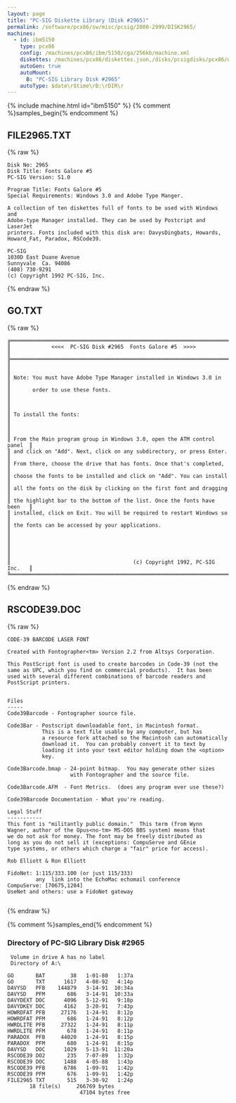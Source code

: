 ```yaml
---
layout: page
title: "PC-SIG Diskette Library (Disk #2965)"
permalink: /software/pcx86/sw/misc/pcsig/2000-2999/DISK2965/
machines:
  - id: ibm5150
    type: pcx86
    config: /machines/pcx86/ibm/5150/cga/256kb/machine.xml
    diskettes: /machines/pcx86/diskettes.json,/disks/pcsigdisks/pcx86/diskettes.json
    autoGen: true
    autoMount:
      B: "PC-SIG Library Disk #2965"
    autoType: $date\r$time\rB:\rDIR\r
---
```


{% include machine.html id="ibm5150" %}
{% comment %}samples_begin{% endcomment %}

## FILE2965.TXT

{% raw %}
```
Disk No: 2965
Disk Title: Fonts Galore #5
PC-SIG Version: S1.0

Program Title: Fonts Galore #5
Special Requirements: Windows 3.0 and Adobe Type Manger.

A collection of ten diskettes full of fonts to be used with Windows and
Adobe-type Manager installed. They can be used by Postcript and LaserJet
printers. Fonts included with this disk are: DavysDingbats, Howards,
Howard_Fat, Paradox, RSCode39.

PC-SIG
1030D East Duane Avenue
Sunnyvale  Ca. 94086
(408) 730-9291
(c) Copyright 1992 PC-SIG, Inc.
```
{% endraw %}

## GO.TXT

{% raw %}
```
╔═════════════════════════════════════════════════════════════════════════╗
║             <<<<  PC-SIG Disk #2965  Fonts Galore #5  >>>>              ║
╠═════════════════════════════════════════════════════════════════════════╣
║                                                                         ║
║ Note: You must have Adobe Type Manager installed in Windows 3.0 in      ║
║       order to use these fonts.                                         ║
║                                                                         ║
║ To install the fonts:                                                   ║
║                                                                         ║
║ From the Main program group in Windows 3.0, open the ATM control panel  ║
║ and click on "Add". Next, click on any subdirectory, or press Enter.    ║
║ From there, choose the drive that has fonts. Once that's completed,     ║
║ choose the fonts to be installed and click on "Add". You can install    ║
║ all the fonts on the disk by clicking on the first font and dragging    ║
║ the highlight bar to the bottom of the list. Once the fonts have been   ║
║ installed, click on Exit. You will be required to restart Windows so    ║
║ the fonts can be accessed by your applications.                         ║
║                                                                         ║
║                                                                         ║
║                                       (c) Copyright 1992, PC-SIG Inc.   ║
╚═════════════════════════════════════════════════════════════════════════╝
```
{% endraw %}

## RSCODE39.DOC

{% raw %}
```
CODE-39 BARCODE LASER FONTCreated with Fontographer<tm> Version 2.2 from Altsys Corporation.This PostScript font is used to create barcodes in Code-39 (not thesame as UPC, which you find on commercial products).  It has beenused with several different combinations of barcode readers andPostScript printers.Files-----Code39Barcode - Fontographer source file.Code3Bar - Postscript downloadable font, in Macintosh format.           This is a text file usable by any computer, but has           a resource fork attached so the Macintosh can automatically           download it.  You can probably convert it to text by           loading it into your text editor holding down the <option>           key. Code3Barcode.bmap - 24-point bitmap.  You may generate other sizes					with Fontographer and the source file.Code3Barcode.AFM  - Font Metrics.  (does any program ever use these?)Code39Barcode Documentation - What you're reading.Legal Stuff-----------This font is "militantly public domain."  This term (from WynnWagner, author of the Opus<no-tm> MS-DOS BBS system) means thatwe do not ask for money. The font may be freely distributed aslong as you do not sell it (exceptions: CompuServe and GEnietype systems, or others which charge a "fair" price for access).Rob Elliott & Ron ElliottFidoNet: 1:115/333.100 (or just 115/333)         any  link into the EchoMac echomail conferenceCompuServe: [70675,1204]UseNet and others: use a FidoNet gateway
```
{% endraw %}

{% comment %}samples_end{% endcomment %}

### Directory of PC-SIG Library Disk #2965

     Volume in drive A has no label
     Directory of A:\

    GO       BAT        38   1-01-80   1:37a
    GO       TXT      1617   4-08-92   4:14p
    DAVYSD   PFB    144879   3-14-91  10:34a
    DAVYSD   PFM       686   3-14-91  10:33a
    DAVYDEXT DOC      4096   5-12-91   9:18p
    DAVYDKEY DOC      4162   3-20-91   7:43p
    HOWRDFAT PFB     27176   1-24-91   8:12p
    HOWRDFAT PFM       686   1-24-91   8:12p
    HWRDLITE PFB     27322   1-24-91   8:11p
    HWRDLITE PFM       678   1-24-91   8:11p
    PARADOX  PFB     44020   1-24-91   8:15p
    PARADOX  PFM       680   1-24-91   8:15p
    DAVYSD   DOC      1029   5-13-91  11:20a
    RSCODE39 DO2       235   7-07-89   1:32p
    RSCODE39 DOC      1488   4-05-88   1:43p
    RSCODE39 PFB      6786   1-09-91   1:42p
    RSCODE39 PFM       676   1-09-91   1:42p
    FILE2965 TXT       515   3-30-92   1:24p
           18 file(s)     266769 bytes
                           47104 bytes free
